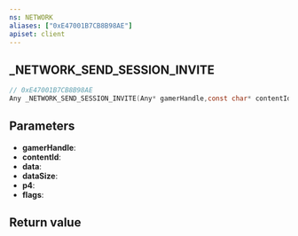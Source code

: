 ```yaml
---
ns: NETWORK
aliases: ["0xE47001B7CB8B98AE"]
apiset: client
---
```

## _NETWORK_SEND_SESSION_INVITE

```c
// 0xE47001B7CB8B98AE
Any _NETWORK_SEND_SESSION_INVITE(Any* gamerHandle,const char* contentId,Any* data,int dataSize,int p4,int flags);
```


## Parameters
* **gamerHandle**:
* **contentId**:
* **data**:
* **dataSize**:
* **p4**:
* **flags**:

## Return value

